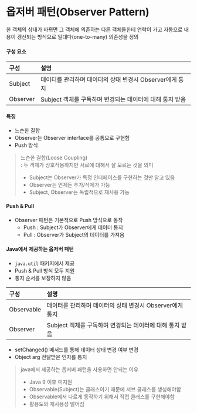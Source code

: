 # 옵저버 패턴(Observer Pattern)
한 객체의 상태가 바뀌면 그 객체에 의존하는 다른 객체들한테 연락이 가고 자동으로 내용이 갱신되는 방식으로 일대다(one-to-many) 의존성을 정의

#### 구성 요소

| 구성 | 설명 |
| :----- | :----- |
| Subject | 데이터를 관리하며 데이터의 상태 변경시 Observer에게 통지 |
| Observer | Subject 객체를 구독하며 변경되는 데이터에 대해 통지 받음 |

#### 특징
* 느슨한 결합
* Observer는 Observer interface를 공통으로 구현함
* Push 방식

> 느슨한 결합(Loose Coupling)  
> : 두 객체가 상호작용하지만 서로에 대해서 잘 모르는 것을 의미
>
> * Subject는 Observer가 특정 인터페이스를 구현하는 것만 알고 있음
> * Observer는 언제든 추가/삭제가 가능
> * Subject, Observer는 독립적으로 재사용 가능

#### Push & Pull
* Observer 패턴은 기본적으로 Push 방식으로 동작
  * Push : Subject가 Observer에게 데이터 통지
  * Pull : Observer가 Subject의 데이터를 가져옴

#### Java에서 제공하는 옵저버 패턴
* `java.util` 패키지에서 제공
* Push & Pull 방식 모두 지원
* 통지 순서를 보장하지 않음

| 구성 | 설명 |
| :----- | :----- |
| Observable | 데이터를 관리하며 데이터의 상태 변경시 Observer에게 통지 |
| Observer | Subject 객체를 구독하며 변경되는 데이터에 대해 통지 받음 |

* setChanged() 메서드를 통해 데이터 상태 변경 여부 변경
* Object arg 전달받은 인자를 통지

> java에서 제공하는 옵저버 패턴을 사용하면 안되는 이유
> * Java 9 이후 미지원
> * Observable(Subject)는 클래스이기 때문에 서브 클래스를 생성해야함
> * Observable에서 다르게 동작하기 위해서 직접 클래스를 구현해야함
> * 활용도와 재사용성 떨어짐